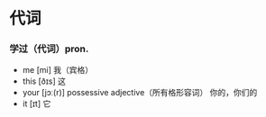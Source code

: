 # 代词

### 学过（代词）pron.

- me [mi] 我（宾格）
- this [ðɪs] 这
- your [jɔː(r)] possessive adjective（所有格形容词） 你的，你们的
- it [ɪt] 它
